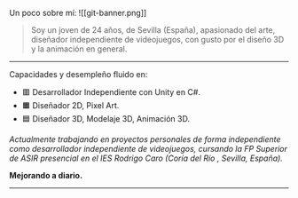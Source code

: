Un poco sobre mí:
![[git-banner.png]]
> Soy un joven de 24 años, de Sevilla (España), apasionado del arte, diseñador independiente de videojuegos, con gusto por el diseño 3D y la animación en general.

___
Capacidades y desempleño fluido en: 
- 🟥 Desarrollador Independiente con Unity en C#.
- 🟧 Diseñador 2D, Pixel Art.
- 🟦 Diseñador 3D, Modelaje 3D, Animación 3D.

*Actualmente trabajando en proyectos personales de forma independiente como desarrollador independiente de videojuegos, cursando la FP Superior de ASIR presencial en el IES Rodrigo Caro (Coría del Río , Sevilla, España).*

**Mejorando a diario.**
___

